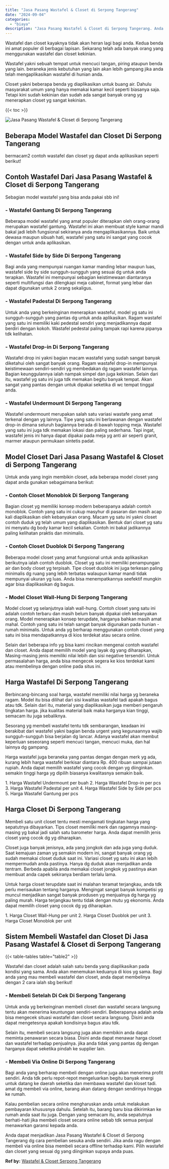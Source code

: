 ```yaml
---
title: "Jasa Pasang Wastafel & Closet di Serpong Tangerang"
date: "2024-09-04"
categories: 
  - "biaya"
description: "Jasa Pasang Wastafel & Closet di Serpong Tangerang. Anda dapat menjadikan Jasa Pasang Wastafel & Closet di Serpong Tangerang dg cara pembelian sesuka anda se..."
---
```


Wastafel dan closet kayaknya tidak akan heran lagi bagi anda. Kedua benda ini amat populer di berbagai lapisan. Sekarang telah ada banyak orang yang menggunakan wastafel dan closet kekinian.

Wastafel yakni sebuah tempat untuk mencuci tangan, piring ataupun benda yang lain. beraneka jenis kebutuhan yang lain akan lebih gampang jika anda telah mengaplikasikan wastafel di hunian anda.

Closet yakni beberapa benda yg diaplikasikan untuk buang air. Dahulu masyarakat umum yang hanya memakai kamar kecil seperti biasanya saja. Tetapi kini sudah kekinian dan sudah ada sangat banyak orang yg menerapkan closet yg sangat kekinian.

{{< toc >}}

![Jasa Pasang Wastafel & Closet di Serpong Tangerang](/images/wastafel-closet-murah11.png)

## Beberapa Model Wastafel dan Closet Di Serpong Tangerang

bermacam2 contoh wastafel dan closet yg dapat anda aplikasikan seperti berikut!

## Contoh Wastafel Dari Jasa Pasang Wastafel & Closet di Serpong Tangerang

Sebagian model wastafel yang bisa anda pakai sbb ini!

### \- Wastafel Gantung Di Serpong Tangerang

Beberapa model wastafel yang amat populer diterapkan oleh orang-orang merupakan wastafel gantung. Wastafel ini akan membuat style kamar mandi bakal jadi lebih fungsional sekiranya anda mengaplikasikannya. Baik untuk dewasa maupun sibuah hati, wastafel yang satu ini sangat yang cocok dengan untuk anda aplikasikan.

### \- Wastafel Side by Side Di Serpong Tangerang

Bagi anda yang mempunyai ruangan kamar manding lebar maupun luas, wastafel side by side sungguh-sungguh yang sesuai dg untuk anda terapkan. Wastafel ini mempunyai sebagian keistimewaan diantaranya seperti multifungsi dan dilengkapi meja cabinet, format yang lebar dan dapat digunakan untuk 2 orang sekaligus.

### \- Wastafel Padestal Di Serpong Tangerang

Untuk anda yang berkeinginan menerapkan wasteful, model yg satu ini sungguh-sungguh yang pantas dg untuk anda aplikasikan. Ragam wastafel yang satu ini memiliki kaki pedestal sendiri yang menjadikannya dapat berdiri dengan kokoh. Wastafel pedestal paling tampak rapi karena pipanya tdk kelihatan.

### \- Wastafel Drop-in Di Serpong Tangerang

Wastafel drop ini yakni bagian macam wastafel yang sudah sangat banyak diketahui oleh sangat banyak orang. Ragam wastafel drop-in mempunyai keistimewaan sendiri-sendiri yg membedakan dg ragam wastafel lainnya. Bagian keunggulannya ialah nampak simpel dan juga kekinian. Selain dari itu, wastafel yg satu ini juga tdk memakan begitu banyak tempat. Akan sangat yang pantas dengan untuk dipakai seketika di wc tempat tinggal anda.

### \- Wastafel Undermount Di Serpong Tangerang

Wastafel undermount merupakan salah satu variasi wastafe yang amat terkenal dengan yg lainnya. Tipe yang satu ini berlawanan dengan wastafel drop-in dimana seluruh bagiannya berada di bawah topping meja. Wastafel yang satu ini juga tdk memakan lokasi dan paling sederhana. Tapi ingat, wastafel jenis ini hanya dapat dipakai pada meja yg anti air seperti granit, marmer ataupun permukaan sintetis padat.

## Model Closet Dari Jasa Pasang Wastafel & Closet di Serpong Tangerang

Untuk anda yang ingin membikin closet, ada beberapa model closet yang dapat anda gunakan sebagaimana berikut:

### \- Contoh Closet Monoblok Di Serpong Tangerang

Bagian closet yg memiliki konsep modern beberapanya adalah contoh monoblok. Contoh yang satu ini cukup masyhur di pasaran dan masih acap kali diaplikasikan oleh kebanyakan orang. Macam yg satu ini yakni closet contoh duduk yg telah umum yang diaplikasikan. Bentuk dari closet yg satu ini menyatu dg body kamar kecil sekalian. Contoh ini bakal jadikannya paling kelihatan praktis dan minimalis.

### \- Contoh Closet Duoblok Di Serpong Tangerang

Beberapa model closet yang amat fungsional untuk anda aplikasikan berikutnya ialah contoh duoblok. Closet yg satu ini memiliki penampungan air dan body closet yg terpisah. Tipe closet duoblok ini juga terkesan paling minimalis dg ruang yang lebih terbatas walaupun kamar mandi tidak mempunyai ukuran yg luas. Anda bisa menempatkannya seefektif mungkin agar bisa diaplikasikan dg bagus.

### \- Model Closet Wall-Hung Di Serpong Tangerang

Model closet yg selanjutnya ialah wall-hung. Contoh closet yang satu ini adalah contoh terbaru dan masih belum banyak dipakai oleh kebanyakan orang. Model menerapkan konsep terupdate, harganya bahkan masih amat mahal. Contoh yang satu ini telah sangat banyak digunakan pada hunian - rumah minimalis. Untuk anda yg berharap menggunakan contoh closet yang satu ini bisa mendapatkannya di kios terdekat atau secara online.

Selain dari beberapa info yg bisa kami rincikan mengenai contoh wastafel dan closet. Anda dapat memilih model yang layak dg yang diharapkan, Masing-masing jenis memiliki nilai lebih dan sisi negative tersendiri. Untuk permasalahan harga, anda bisa mengecek segera ke kios terdekat kami atau membelinya dengan online pada situs ini.

## Harga Wastafel Di Serpong Tangerang

Berbincang-bincang soal harga, wastafel memiliki nilai harga yg beraneka ragam. Model itu bisa dilihat dari sisi kwalitas wastafel tadi apakah bagus atau tdk. Selain dari itu, material yang diaplikasikan juga memberi pengaruh tingkatan harga. jika kualitas material baik maka harganya kian tinggi, semacam itu juga sebaliknya.

Sesorang yg membeli wastafel tentu tdk sembarangan, keadaan ini berakibat dari wastafel yakni bagian benda urgent yang kegunaannya wajib sungguh-sungguh bisa berjalan dg lancar. Adanya wastafel akan membut keperluan seseorang seperti mencuci tangan, mencuci muka, dan hal lainnya dg gampang.

Harga wastafel juga beraneka yang pantas dengan dengan merk yg ada, kurang lebih harga wastafel berkisar diantara Rp. 400 ribuan sampai jutaan rupiah. Anda dapat memilih wastafel yang cocok dengan yg diinginkan. semakin tinggi harga yg dipilih biasanya kwalitasnya semakin baik.

1\. Harga Wastafel Undermount per buah 2. Harga Wastafel Drop-in per pcs 3. Harga Wastafel Padestal per unit 4. Harga Wastafel Side by Side per pcs 5. Harga Wastafel Gantung per pcs

## Harga Closet Di Serpong Tangerang

Membeli satu unit closet tentu mesti mengamati tingkatan harga yang sepatutnya dibayarkan. Tips closet memiliki merk dan ragamnya masing-masing yg bakal jadi salah satu barometer harga. Anda dapat memilih jenis closet yang cocok dg yg diharapkan.

Closet juga banyak jenisnya, ada yang jongkok dan ada juga yang duduk. Saat kemajuan zaman yg semakin modern ini, sangat banyak orang yg sudah memakai closet duduk saat ini. Variasi closet yg satu ini akan lebih mempermudah anda pastinya. Hanya dg duduk akan menjadikan anda tentram. Berbeda apabila anda memakai closet jongkok yg pastinya akan membuat anda capek sekiranya berdiam terlalu lama.

Untuk harga closet terupdate saat ini malahan teramat terjangkau, anda tdk perlu merisaukan tentang harganya. Mengingat sangat banyak kompetisi yg muncul menjadikan sangat banyak produsen yg menjualnya dg harga yg paling murah. Harga terjangkau tentu tidak dengan mutu yg ekonomis. Anda dapat memilih closet yang cocok dg yg diharapkan.

1\. Harga Closet Wall-Hung per unit 2. Harga Closet Duoblok per unit 3. Harga Closet Monoblok per unit

## Sistem Membeli Wastafel dan Closet Di Jasa Pasang Wastafel & Closet di Serpong Tangerang

{{< table-tables table="table2" >}}

Wastafel dan closet adalah salah satu benda yang diaplikasikan pada kondisi yang sama. Anda akan menemukan keduanya di kios yg sama. Bagi anda yang mau membeli wastafel dan closet, anda dapat membelinya dengan 2 cara ialah sbg berikut!

### \- Membeli Setelah Di Cek Di Serpong Tangerang

Untuk anda yg berkeinginan membeli closet dan wastafel secara langsung tentu akan menerima keuntungan sendiri-sendiri. Beberapanya adalah anda bisa mengecek situasi wastafel dan closet secara langsung. Disini anda dapat mengetesnya apakah kondisinya bagus atau tdk.

Selain itu, membeli secara langsung juga akan membikin anda dapat meminta penawaran secara biasa. Disini anda dapat menawar harga closet dan wastafel terhadap penjualnya. jika anda tidak yang pantas dg dengan harganya dapat seketika pindah ke supplier lain.

### \- Membeli Via Online Di Serpong Tangerang

Bagi anda yang berharap membeli dengan online juga akan menerima profit sendiri. Anda tdk perlu repot-repot mengeluarkan begitu banyak energi untuk datang ke daerah seketika dan membawa wastafel dan kloset tadi. amat dg membeli via online, barang akan datang dengan sendirinya hingga ke rumah.

Kalau pembelian secara online mengharuskan anda untuk melakukan pembayaran khususnya dahulu. Setelah itu, barang baru bisa dikirimkan ke rumah anda saat itu juga. Dengan yang semacam itu, anda sepatutnya berhati-hati jika membeli closet secara online sebab tdk semua penjual menawarkan garansi kepada anda.

Anda dapat menjadikan Jasa Pasang Wastafel & Closet di Serpong Tangerang dg cara pembelian sesuka anda sendiri. Jika anda ragu dengan membeli via online bisa membeli secara offline terhadap kami. Pilih wastafel dan closet yang sesuai dg yang diinginkan supaya anda puas.

**Ref by:** [Wastafel & Closet Serpong Tangerang](https://id.wikipedia.org/wiki/Wastafel)
